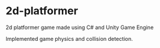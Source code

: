 # 2d-platformer

2d platformer game made using C# and Unity Game Engine

Implemented game physics and collision detection.
